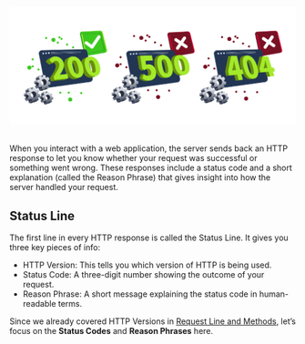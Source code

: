 <div style="text-align: center;">
  <img src="https://raw.githubusercontent.com/h471x/web_application_basics/web/src/assets/07. HTTP Response - Status Line and Status Codes/status.png">
</div>

<br>

When you interact with a web application, the server sends back an HTTP response to let you know whether your request was successful or something went wrong. These responses include a status code and a short explanation (called the Reason Phrase) that gives insight into how the server handled your request.

## Status Line

The first line in every HTTP response is called the Status Line. It gives you three key pieces of info:

- HTTP Version: This tells you which version of HTTP is being used.
- Status Code: A three-digit number showing the outcome of your request.
- Reason Phrase: A short message explaining the status code in human-readable terms.

Since we already covered HTTP Versions in [Request Line and Methods](../5.%20HTTP%20Request%20-%20Request%20Line%20and%20Methods/5.1.%20HTTP%20Request.md), let’s focus on the **Status Codes** and **Reason Phrases** here.